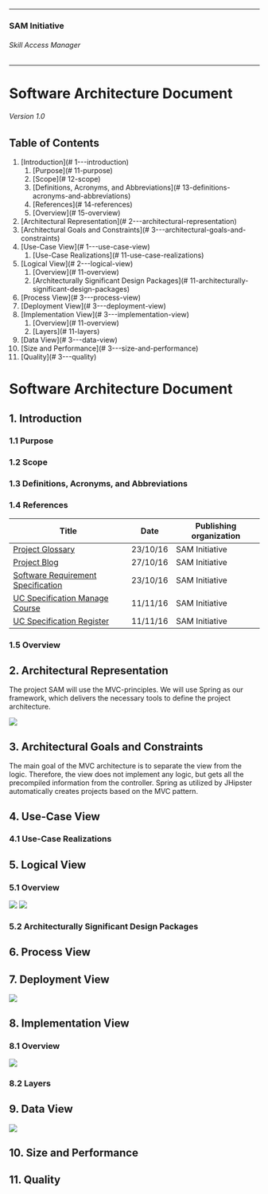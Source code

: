 * * *

### SAM Initiative

###### Skill Access Manager

* * *

# Software Architecture Document

###### Version 1.0

## Table of Contents

1.  [Introduction](# 1---introduction)
    1.  [Purpose](# 11-purpose)
    2.  [Scope](# 12-scope)
    3.  [Definitions, Acronyms, and Abbreviations](# 13-definitions-acronyms-and-abbreviations)
    4.  [References](# 14-references)
    5.  [Overview](# 15-overview)
2.  [Architectural Representation](# 2---architectural-representation)
3.  [Architectural Goals and Constraints](# 3---architectural-goals-and-constraints)
4.  [Use-Case View](# 1---use-case-view)
    1.  [Use-Case Realizations](# 11-use-case-realizations)
5.  [Logical View](# 2---logical-view)
    1.  [Overview](# 11-overview)
    2.  [Architecturally Significant Design Packages](# 11-architecturally-significant-design-packages)
6.  [Process View](# 3---process-view)
7.  [Deployment View](# 3---deployment-view)
8.  [Implementation View](# 3---implementation-view)
    1.  [Overview](# 11-overview)
    2.  [Layers](# 11-layers)
9.  [Data View](# 3---data-view)
10.  [Size and Performance](# 3---size-and-performance)
11.  [Quality](# 3---quality)

# Software Architecture Document

## 1\. Introduction

### 1.1 Purpose

### 1.2 Scope

### 1.3 Definitions, Acronyms, and Abbreviations

### 1.4 References

| Title | Date | Publishing organization |
| --- | --- | --- |
| [Project Glossary](https://eynorey.visualstudio.com/SAM%20-%20Smartify%20The%20World/_apps/hub/agile-extensions.wiki.wiki#/wiki/ProjectGlossary) | 23/10/16 | SAM Initiative |
| [Project Blog](https://smartifytheworld.wordpress.com/) | 27/10/16 | SAM Initiative |
| [Software Requirement Specification](https://eynorey.visualstudio.com/SAM%20-%20Smartify%20The%20World/_apps/hub/agile-extensions.wiki.wiki#/docs/SRS) | 23/10/16 | SAM Initiative |
| [UC Specification Manage Course](https://eynorey.visualstudio.com/SAM%20-%20Smartify%20The%20World/_apps/hub/agile-extensions.wiki.wiki#/docs/UC-Specification-ManageCourse) | 11/11/16 | SAM Initiative |
| [UC Specification Register](https://eynorey.visualstudio.com/SAM%20-%20Smartify%20The%20World/_apps/hub/agile-extensions.wiki.wiki#/docs/UC-Specification-Register) | 11/11/16 | SAM Initiative |

### 1.5 Overview

## 2\. Architectural Representation

The project SAM will use the MVC-principles. We will use Spring as our framework, which delivers the necessary tools to define the project architecture.

![](spring-mvc.jpeg)

## 3\. Architectural Goals and Constraints

The main goal of the MVC architecture is to separate the view from the logic. Therefore, the view does not implement any logic, but gets all the precompiled information from the controller. Spring as utilized by JHipster automatically creates projects based on the MVC pattern.

## 4\. Use-Case View

### 4.1 Use-Case Realizations

## 5\. Logical View

### 5.1 Overview
![](ar_model.png)
![](ar_controller.png)

### 5.2 Architecturally Significant Design Packages

## 6\. Process View

## 7\. Deployment View

![](ar_deployment-view.png)

## 8\. Implementation View

### 8.1 Overview

![](cd_classes.png)

### 8.2 Layers

## 9\. Data View

![](cd_db.png)

## 10\. Size and Performance

## 11\. Quality